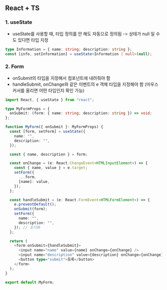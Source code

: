 ## React + TS

### 1. useState

- useState를 사용할 때, 타입 정의를 안 해도 자동으로 정의됨
  -> 상태가 null 일 수도 있다면 타입 지정

```ts
type Information = { name: string; description: string };
const [info, setInformation] = useState<Information | null>(null);
```

### 2. Form

- onSubmit의 타입을 지정해서 컴포넌트에 내려줘야 함
- handleSubmit, onChange와 같은 이벤트의 e 객체 타입을 지정해야 함
  (마우스 커서를 올리면 어떤 타입인지 확인 가능)

```ts
import React, { useState } from "react";

type MyFormProps = {
  onSubmit: (form: { name: string; description: string }) => void;
};

function MyForm({ onSubmit }: MyFormProps) {
  const [form, setForm] = useState({
    name: "",
    description: "",
  });

  const { name, description } = form;

  const onChange = (e: React.ChangeEvent<HTMLInputElement>) => {
    const { name, value } = e.target;
    setForm({
      ...form,
      [name]: value,
    });
  };

  const handleSubmit = (e: React.FormEvent<HTMLFormElement>) => {
    e.preventDefault();
    onSubmit(form);
    setForm({
      name: "",
      description: "",
    }); // 초기화
  };

  return (
    <form onSubmit={handleSubmit}>
      <input name="name" value={name} onChange={onChange} />
      <input name="description" value={description} onChange={onChange} />
      <button type="submit">등록</button>
    </form>
  );
}

export default MyForm;
```
